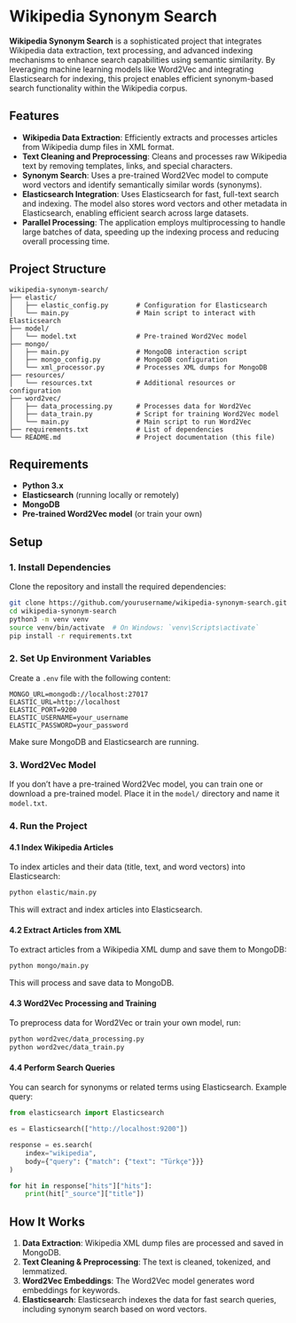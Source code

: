 # Wikipedia Synonym Search

**Wikipedia Synonym Search** is a sophisticated project that integrates Wikipedia data extraction, text processing, and advanced indexing mechanisms to enhance search capabilities using semantic similarity. By leveraging machine learning models like Word2Vec and integrating Elasticsearch for indexing, this project enables efficient synonym-based search functionality within the Wikipedia corpus.

## Features

- **Wikipedia Data Extraction**: Efficiently extracts and processes articles from Wikipedia dump files in XML format.
- **Text Cleaning and Preprocessing**: Cleans and processes raw Wikipedia text by removing templates, links, and special characters. 
- **Synonym Search**: Uses a pre-trained Word2Vec model to compute word vectors and identify semantically similar words (synonyms).
- **Elasticsearch Integration**: Uses Elasticsearch for fast, full-text search and indexing. The model also stores word vectors and other metadata in Elasticsearch, enabling efficient search across large datasets.
- **Parallel Processing**: The application employs multiprocessing to handle large batches of data, speeding up the indexing process and reducing overall processing time.

## Project Structure

```
wikipedia-synonym-search/
├── elastic/
│   ├── elastic_config.py       # Configuration for Elasticsearch
│   └── main.py                 # Main script to interact with Elasticsearch
├── model/
│   └── model.txt               # Pre-trained Word2Vec model
├── mongo/
│   ├── main.py                 # MongoDB interaction script
│   ├── mongo_config.py         # MongoDB configuration
│   └── xml_processor.py        # Processes XML dumps for MongoDB
├── resources/
│   └── resources.txt           # Additional resources or configuration
├── word2vec/
│   ├── data_processing.py      # Processes data for Word2Vec
│   ├── data_train.py           # Script for training Word2Vec model
│   └── main.py                 # Main script to run Word2Vec
├── requirements.txt            # List of dependencies
└── README.md                   # Project documentation (this file)
```

## Requirements

- **Python 3.x**
- **Elasticsearch** (running locally or remotely)
- **MongoDB**
- **Pre-trained Word2Vec model** (or train your own)

## Setup

### 1. Install Dependencies

Clone the repository and install the required dependencies:

```bash
git clone https://github.com/yourusername/wikipedia-synonym-search.git
cd wikipedia-synonym-search
python3 -m venv venv
source venv/bin/activate  # On Windows: `venv\Scripts\activate`
pip install -r requirements.txt
```

### 2. Set Up Environment Variables

Create a `.env` file with the following content:

```env
MONGO_URL=mongodb://localhost:27017
ELASTIC_URL=http://localhost
ELASTIC_PORT=9200
ELASTIC_USERNAME=your_username
ELASTIC_PASSWORD=your_password
```

Make sure MongoDB and Elasticsearch are running.

### 3. Word2Vec Model

If you don’t have a pre-trained Word2Vec model, you can train one or download a pre-trained model. Place it in the `model/` directory and name it `model.txt`.

### 4. Run the Project

#### 4.1 Index Wikipedia Articles

To index articles and their data (title, text, and word vectors) into Elasticsearch:

```bash
python elastic/main.py
```

This will extract and index articles into Elasticsearch.

#### 4.2 Extract Articles from XML

To extract articles from a Wikipedia XML dump and save them to MongoDB:

```bash
python mongo/main.py
```

This will process and save data to MongoDB.

#### 4.3 Word2Vec Processing and Training

To preprocess data for Word2Vec or train your own model, run:

```bash
python word2vec/data_processing.py
python word2vec/data_train.py
```

#### 4.4 Perform Search Queries

You can search for synonyms or related terms using Elasticsearch. Example query:

```python
from elasticsearch import Elasticsearch

es = Elasticsearch(["http://localhost:9200"])

response = es.search(
    index="wikipedia",
    body={"query": {"match": {"text": "Türkçe"}}}
)

for hit in response["hits"]["hits"]:
    print(hit["_source"]["title"])
```

## How It Works

1. **Data Extraction**: Wikipedia XML dump files are processed and saved in MongoDB.
2. **Text Cleaning & Preprocessing**: The text is cleaned, tokenized, and lemmatized.
3. **Word2Vec Embeddings**: The Word2Vec model generates word embeddings for keywords.
4. **Elasticsearch**: Elasticsearch indexes the data for fast search queries, including synonym search based on word vectors.
